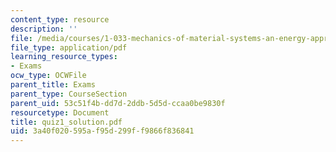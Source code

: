 ```yaml
---
content_type: resource
description: ''
file: /media/courses/1-033-mechanics-of-material-systems-an-energy-approach-fall-2003/3a40f020595af95d299ff9866f836841_quiz1_solution.pdf
file_type: application/pdf
learning_resource_types:
- Exams
ocw_type: OCWFile
parent_title: Exams
parent_type: CourseSection
parent_uid: 53c51f4b-dd7d-2ddb-5d5d-ccaa0be9830f
resourcetype: Document
title: quiz1_solution.pdf
uid: 3a40f020-595a-f95d-299f-f9866f836841
---
```

